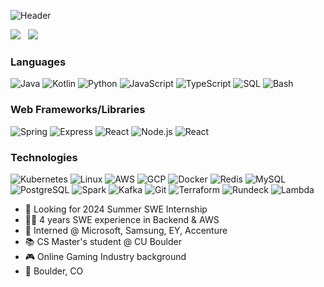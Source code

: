 ![Header](https://github.com/yhware/yhware/assets/7122981/40dcc538-c727-4751-9143-1b26b26cb01a)

<!-- Badges from https://github.com/alexandresanlim/Badges4-README.md-Profile -->
[<img src="https://img.shields.io/badge/LinkedIn-0077B5?style=for-the-badge&logo=linkedin&logoColor=white">](https://www.linkedin.com/in/daniel-yh-kim/)
&nbsp;
[<img src="https://img.shields.io/badge/Portfolio-255E63?style=for-the-badge&logo=About.me&logoColor=white">](https://daniel-yh-kim.com/projects)


<!-- Icons slugs from https://github.com/simple-icons/simple-icons/blob/master/slugs.md -->
### Languages

![Java](https://img.shields.io/badge/-Java-000?&logo=Java)
![Kotlin](https://img.shields.io/badge/-Kotlin-000?&logo=Kotlin)
![Python](https://img.shields.io/badge/-Python-000?&logo=Python)
![JavaScript](https://img.shields.io/badge/-JavaScript-000?&logo=JavaScript)
![TypeScript](https://img.shields.io/badge/-TypeScript-000?&logo=TypeScript)
![SQL](https://img.shields.io/badge/-SQL-000?&logo=MySQL)
![Bash](https://img.shields.io/badge/-Bash-000?&logo=gnubash)

### Web Frameworks/Libraries

![Spring](https://img.shields.io/badge/-Spring-000?&logo=Spring)
![Express](https://img.shields.io/badge/-Express-000?&logo=Express)
![React](https://img.shields.io/badge/-Flask-000?&logo=Flask)
![Node.js](https://img.shields.io/badge/-Node.js-000?&logo=node.js)
![React](https://img.shields.io/badge/-React-000?&logo=React)

### Technologies
![Kubernetes](https://img.shields.io/badge/-Kubernetes-000?&logo=Kubernetes)
![Linux](https://img.shields.io/badge/-Linux-000?&logo=Linux)
![AWS](https://img.shields.io/badge/-AWS-000?&logo=Amazon-AWS&logoColor=F90)
![GCP](https://img.shields.io/badge/-GCP-000?&logo=googlecloud)
![Docker](https://img.shields.io/badge/-Docker-000?&logo=Docker)
![Redis](https://img.shields.io/badge/-Redis-000?&logo=Redis)
![MySQL](https://img.shields.io/badge/-MySQL-000?&logo=MySQL)
![PostgreSQL](https://img.shields.io/badge/-PostgreSQL-000?&logo=PostgreSQL)
![Spark](https://img.shields.io/badge/-Spark-000?&logo=apachespark)
![Kafka](https://img.shields.io/badge/-Kafka-000?&logo=apachekafka)
![Git](https://img.shields.io/badge/-Git-000?&logo=git)
![Terraform](https://img.shields.io/badge/-Terrafrom-000?&logo=terraform)
![Rundeck](https://img.shields.io/badge/-Rundeck-000?&logo=rundeck)
![Lambda](https://img.shields.io/badge/-Lambda-000?&logo=awslambda)


- 🔎 Looking for 2024 Summer SWE Internship
- 🧑‍💻 4 years SWE experience in Backend & AWS
- 💼 Interned @ Microsoft, Samsung, EY, Accenture
- 📚 CS Master's student @ CU Boulder
- 🎮 Online Gaming Industry background
- 📍 Boulder, CO
